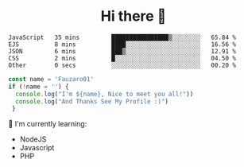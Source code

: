 <h1  align='center'> Hi there 👋 </h1>

<p align='center'> </p>

<!--START_SECTION:waka-->

```text
JavaScript   35 mins         ████████████████▒░░░░░░░░   65.84 %
EJS          8 mins          ████░░░░░░░░░░░░░░░░░░░░░   16.56 %
JSON         6 mins          ███▒░░░░░░░░░░░░░░░░░░░░░   12.91 %
CSS          2 mins          █░░░░░░░░░░░░░░░░░░░░░░░░   04.50 %
Other        0 secs          ░░░░░░░░░░░░░░░░░░░░░░░░░   00.20 %
```

<!--END_SECTION:waka-->

```javascript
const name = 'Fauzaro01'
if (!name = '') {
  console.log("I'm ${name}, Nice to meet you all!"))
  console.log("And Thanks See My Profile :)")
 }
```

:page_with_curl: I'm currently learning:
- NodeJS
- Javascript
- PHP

